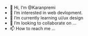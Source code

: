 - 👋 Hi, I’m @Karanpremi
- 👀 I’m interested in web devlopment.
- 🌱 I’m currently learning ui/ux design
- 💞️ I’m looking to collaborate on ...
- 📫 How to reach me ...

<!---
Karanpremi/Karanpremi is a ✨ special ✨ repository because its `README.md` (this file) appears on your GitHub profile.
You can click the Preview link to take a look at your changes.
--->
